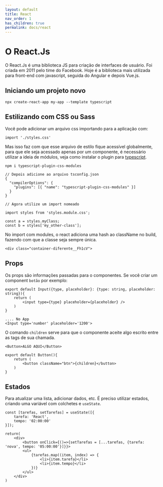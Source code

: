 ```yaml
---
layout: default
title: React
nav_order: 1
has_children: true
permalink: docs/react
---
```


# O React.Js

O React.Js é uma biblioteca JS para criação de interfaces de usuário. Foi criada em 2011 pelo time do Facebook.
Hoje é a biblioteca mais utilizada para front-end com javascript, seguida do Angular e depois Vue.js.

## Iniciando um projeto novo

```
npx create-react-app my-app --template typescript
```

## Estilizando com CSS ou Sass

Você pode adicionar um arquivo css importando para a aplicação com:

```
import './styles.css'
```

Mas isso faz com que esse arquivo de estilo fique acessível globalmente, para que ele seja acessado apenas por um componente, é necessário utilizar a ideia de módulos, veja como instalar o plugin para [typescript](https://www.npmjs.com/package/typescript-plugin-css-modules).

```
npm i typescript-plugin-css-modules

// Depois adicione ao arquivo tsconfig.json
{
  "compilerOptions": {
    "plugins": [{ "name": "typescript-plugin-css-modules" }]
  }
}

// Agora utilize um import nomeado

import styles from 'styles.module.css';

const a = styles.myClass;
const b = styles['my_other-class'];
```

No import com modules, o react adiciona uma hash ao className no build, fazendo com que a classe seja sempre única.

```
<div class="container-diferente__Fh1cV">
```

## Props

Os props são informações passadas para o componentes. Se você criar um component `botão` por exemplo:

```
export default Input({type, placeholder}: {type: string, placeholder: string}){
    return (
        <input type={type} placeholder={placeholder} />
    )
}

.... No App
<Input type='number' placeholder='1200'>

```

O comando `children` serve para que o componente aceite algo escrito entre as tags de sua chamada.

```
<Button>ALGO AQUI</Button>

export default Button(){
    return (
        <button className="btn">{children}</button>
    )
}

```

## Estados

Para atualizar uma lista, adicionar dados, etc. É preciso utilizar estados, criando uma variável com colchetes e `useState`.

```
const [tarefas, setTarefas] = useState([{
    tarefa: 'React',
    tempo: '02:00:00'
}]);

return(
    <div>
        <button onClick={()=>{setTarefas = [...tarefas, {tarefa: 'nova', tempo: '05:00:00'}]}}>
        <ul>
            {tarefas.map((item, index) => {
                <li>{item.tarefa}</li>
                <li>{item.tempo}</li>
            })}
        </ul>
    </div>
)
```